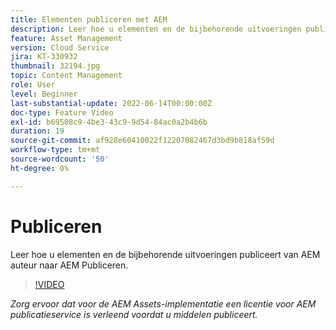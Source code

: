 ```yaml
---
title: Elementen publiceren met AEM
description: Leer hoe u elementen en de bijbehorende uitvoeringen publiceert van AEM auteur naar AEM Publiceren.
feature: Asset Management
version: Cloud Service
jira: KT-330932
thumbnail: 32194.jpg
topic: Content Management
role: User
level: Beginner
last-substantial-update: 2022-06-14T00:00:00Z
doc-type: Feature Video
exl-id: b69508c9-4be3-43c9-9d54-84ac0a2b4b6b
duration: 19
source-git-commit: af928e60410022f12207082467d3bd9b818af59d
workflow-type: tm+mt
source-wordcount: '50'
ht-degree: 0%

---
```


# Publiceren

Leer hoe u elementen en de bijbehorende uitvoeringen publiceert van AEM auteur naar AEM Publiceren.

>[!VIDEO](https://video.tv.adobe.com/v/330932?quality=12&learn=on)

_Zorg ervoor dat voor de AEM Assets-implementatie een licentie voor AEM publicatieservice is verleend voordat u middelen publiceert._
